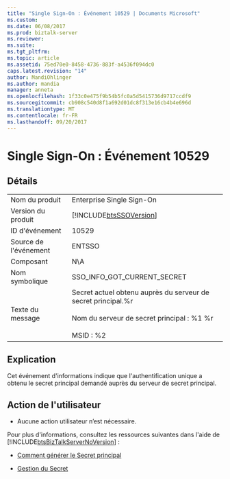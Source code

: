 ```yaml
---
title: "Single Sign-On : Événement 10529 | Documents Microsoft"
ms.custom: 
ms.date: 06/08/2017
ms.prod: biztalk-server
ms.reviewer: 
ms.suite: 
ms.tgt_pltfrm: 
ms.topic: article
ms.assetid: 75ed70e0-8458-4736-883f-a4536f094dc0
caps.latest.revision: "14"
author: MandiOhlinger
ms.author: mandia
manager: anneta
ms.openlocfilehash: 1f33c0e475f9b54b5fc0a5d5415736d9717ccdf9
ms.sourcegitcommit: cb908c540d8f1a692d01dc8f313e16cb4b4e696d
ms.translationtype: MT
ms.contentlocale: fr-FR
ms.lasthandoff: 09/20/2017
---
```

# <a name="single-sign-on-event-10529"></a>Single Sign-On : Événement 10529
## <a name="details"></a>Détails  
  
|||  
|-|-|  
|Nom du produit|Enterprise Single Sign-On|  
|Version du produit|[!INCLUDE[btsSSOVersion](../includes/btsssoversion-md.md)]|  
|ID d'événement|10529|  
|Source de l'événement|ENTSSO|  
|Composant|N\A|  
|Nom symbolique|SSO_INFO_GOT_CURRENT_SECRET|  
|Texte du message|Secret actuel obtenu auprès du serveur de secret principal.%r<br /><br /> Nom du serveur de secret principal : %1 %r<br /><br /> MSID : %2|  
  
## <a name="explanation"></a>Explication  
 Cet événement d'informations indique que l'authentification unique a obtenu le secret principal demandé auprès du serveur de secret principal.  
  
## <a name="user-action"></a>Action de l'utilisateur  
  
-   Aucune action utilisateur n’est nécessaire.  
  
 Pour plus d'informations, consultez les ressources suivantes dans l'aide de [!INCLUDE[btsBizTalkServerNoVersion](../includes/btsbiztalkservernoversion-md.md)] :  
  
-   [Comment générer le Secret principal](../core/how-to-generate-the-master-secret.md)  
  
-   [Gestion du Secret](../core/managing-the-master-secret.md)
